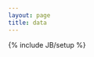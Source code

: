 ```yaml
---
layout: page
title: data
---
```

{% include JB/setup %}

<script type="text/javascript">
  window.location.href = "/data";
</script>